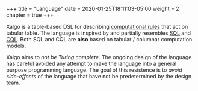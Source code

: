 +++
title = "Language"
date = 2020-01-25T18:11:03-05:00
weight = 2
chapter = true
+++

Xalgo is a table-based DSL for describing [computational
rules](../concepts/on.rule.systems) that act on tabular table. The language is
inspired by and partially resembles [SQL](https://en.wikipedia.org/wiki/SQL) and
[CQL](https://en.wikipedia.org/wiki/Apache_Cassandra#Main_features). Both SQL
and CQL are **also** based on tabular / columnar computation models.

Xalgo aims to *not be Turing complete*. The ongoing design of the language has
careful avoided any attempt to make the language into a general purpose
programming language. The goal of this resistence is to *avoid side-effects* of
the language that have not be predetermined by the design team.


